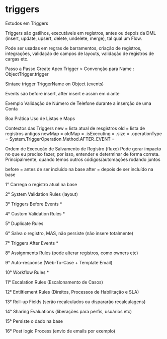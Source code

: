 # triggers
Estudos em Triggers

Triggers são gatilhos, executáveis em registros, antes ou depois da DML (insert, update, upsert, delete, undelete, merge), tal qual um Flow.

Pode ser usadas em regras de barramentos, criação de registros, integrações, validação de campos de layouts, validação de registros de cargas etc.

Passo a Passo
Create Apex Trigger > Convenção para Name : ObjectTrigger.trigger 

Sintaxe
trigger TriggerName on Object (events)

Events são before insert, after insert e assim em diante

Exemplo
Validação de Número de Telefone durante a inserção de uma Conta

Boa Prática
Uso de Listas e Maps 

Contextos das Triggers
new = lista atual de resgistros
old = lista de registros antigos 
newMap = 
oldMap = 
.isExecuting = 
.size = 
.operationType = 
System.TriggerOperation.Method.AFTER_EVENT = 

Ordem de Execução de Salvamento de Registro (fluxo)
Pode gerar impacto no que eu preciso fazer, por isso, entender e determinar de forma correta. Principalmente, quando temos outros códigos/automações rodando juntos

before = antes de ser incluído na base
after = depois de ser incluído na base

1° Carrega o registro atual na base 

2° System Validation Rules (layout)

3° Triggers Before Events *

4° Custom Validation Rules *

5° Duplicate Rules 

6° Salva o registro, MAS, não persiste (não insere totalmente)

7° Triggers After Events *

8° Assignments Rules (pode alterar registros, como owners etc)

9° Auto-response (Web-To-Case + Template Email)

10° Workflow Rules *

11° Escalation Rules (Escalonamento de Casos)

12° Entiltlement Rules (Direitos, Processos de Habilitação e SLA)

13° Roll-up Fields (serão recalculados ou dispararão recalculagens)

14° Sharing Evaluations (liberações para perfis, usuários etc)

15° Persiste o dado na base

16° Post logic Process (envio de emails por exemplo)

